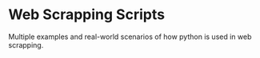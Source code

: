 
# Web Scrapping Scripts

Multiple examples and real-world scenarios of how python is used in web scrapping.

